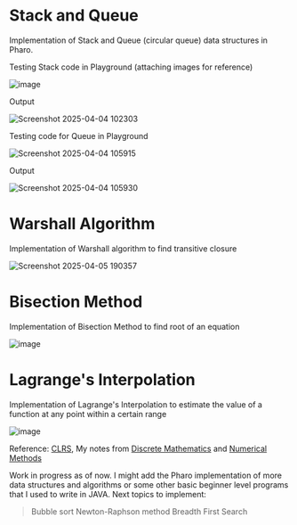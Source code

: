 # Stack and Queue
Implementation of Stack and Queue (circular queue) data structures in Pharo.

Testing Stack code in Playground 
(attaching images for reference)

![image](https://github.com/user-attachments/assets/9c13c73f-4a89-40d2-ab12-dfa340c17f8e)

Output

![Screenshot 2025-04-04 102303](https://github.com/user-attachments/assets/fcc5ebf1-3a03-4d7a-90a9-6f92ba421ad2)

Testing code for Queue in Playground

![Screenshot 2025-04-04 105915](https://github.com/user-attachments/assets/5e867b26-68d9-4a26-ac5f-f877fd939a3f)

Output

![Screenshot 2025-04-04 105930](https://github.com/user-attachments/assets/e2a1c9f9-b139-4812-a8f1-74ebb4101af4)

# Warshall Algorithm
Implementation of Warshall algorithm to find transitive closure

![Screenshot 2025-04-05 190357](https://github.com/user-attachments/assets/13070173-a69e-46dd-8a9d-641a6e799d02)

# Bisection Method
Implementation of Bisection Method to find root of an equation

![image](https://github.com/user-attachments/assets/3569e100-5e88-45f7-8d29-2ced26c5d7a9)

# Lagrange's Interpolation
Implementation of Lagrange's Interpolation to estimate the value of a function at any point within a certain range

![image](https://github.com/user-attachments/assets/bc62cacf-90e4-4ff8-b056-7ee553a57ce6)



Reference: [CLRS](https://enos.itcollege.ee/~japoia/algorithms/GT/Introduction_to_algorithms-3rd%20Edition.pdf), My notes from [Discrete Mathematics](https://drive.google.com/file/d/1l5OkJ-YzEgJ-BQTXcohp07My7oBhLLCz/view?usp=drive_link) and [Numerical Methods](https://drive.google.com/file/d/1l-w6sdQbVBSLB8s0cQTPqchTvAMQFN3c/view?usp=sharing)


Work in progress as of now.
I might add the Pharo implementation of more data structures and algorithms or some other basic beginner level programs that I used to write in JAVA.
Next topics to implement:
> Bubble sort
> Newton-Raphson method
> Breadth First Search
